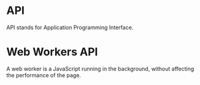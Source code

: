 # API
API stands for Application Programming Interface.

# Web Workers API
A web worker is a JavaScript running in the background, without affecting the performance of the page.
